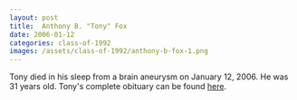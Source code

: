 ```yaml
---
layout: post
title:  Anthony B. "Tony" Fox
date: 2006-01-12
categories: class-of-1992
images: /assets/class-of-1992/anthony-b-fox-1.png
---
```

Tony died in his sleep from a brain aneurysm on January 12, 2006.  He was 31 years old. Tony's complete obituary can be found [here](http://tinyurl.com/ltzf9a4).
